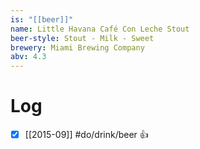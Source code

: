 ```yaml
---
is: "[[beer]]"
name: Little Havana Café Con Leche Stout
beer-style: Stout - Milk - Sweet
brewery: Miami Brewing Company
abv: 4.3
---
```

# Log
- [x] [[2015-09]] #do/drink/beer 👍
